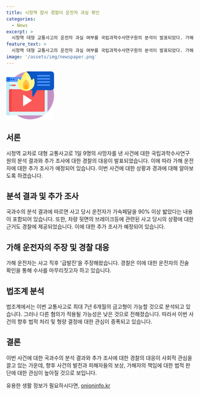 ```yaml
---
title: 시청역 참사 경찰이 운전자 과실 확인
categories:
  - News
excerpt: >
  시청역 대형 교통사고의 운전자 과실 여부를 국립과학수사연구원의 분석이 발표되었다. 가해 운전자의 차량 기록장치 분석 결과에 따르면 가해 차량의 가속페달을 90% 이상 밟았다는 내용이 확인되었으며, 브레이크등이 켜진 것으로 보이는 영상은 빛의 반사로 추정됐다. 경찰은 가해 운전자에 대한 추가 조사를 진행할 예정이며, 사고의 원인에 대한 실체적 진실에 접근하기 위해 노력 중이다. 또한, 법조계에서는 운전자의 과실로 인한 금고형이 가능성이 제기되고 있으며, 혐의 적용 가능성에 대한 논의가 이어지고 있다.
feature_text: >
  시청역 대형 교통사고의 운전자 과실 여부를 국립과학수사연구원의 분석이 발표되었다. 가해 운전자의 차량 기록장치 분석 결과에 따르면 가해 차량의 가속페달을 90% 이상 밟았다는 내용이 확인되었으며, 브레이크등이 켜진 것으로 보이는 영상은 빛의 반사로 추정됐다. 경찰은 가해 운전자에 대한 추가 조사를 진행할 예정이며, 사고의 원인에 대한 실체적 진실에 접근하기 위해 노력 중이다. 또한, 법조계에서는 운전자의 과실로 인한 금고형이 가능성이 제기되고 있으며, 혐의 적용 가능성에 대한 논의가 이어지고 있다.
image: '/assets/img/newspaper.png'
---
```


<p><img src="/assets/img/news.png" alt="rentncar 속보" /></p>

<h2 data-ke-size="size26">서론</h2>

<p data-ke-size="size16">시청역 교차로 대형 교통사고로 1일 9명의 사망자를 낸 사건에 대한 국립과학수사연구원의 분석 결과와 추가 조사에 대한 경찰의 대응이 발표되었습니다. 이에 따라 가해 운전자에 대한 추가 조사가 예정되어 있습니다. 이번 사건에 대한 상황과 경과에 대해 알아보도록 하겠습니다.</p>

<h2 data-ke-size="size26">분석 결과 및 추가 조사</h2>

<p data-ke-size="size16">국과수의 분석 결과에 따르면 사고 당시 운전자가 가속페달을 90% 이상 밟았다는 내용이 포함되어 있습니다. 또한, 차량 뒷면의 브레이크등에 관련된 사고 당시의 상황에 대한 근거도 경찰에 제공되었습니다. 이에 대한 추가 조사가 예정되어 있습니다.</p>

<h2 data-ke-size="size26">가해 운전자의 주장 및 경찰 대응</h2>

<p data-ke-size="size16">가해 운전자는 사고 직후 '급발진'을 주장해왔습니다. 경찰은 이에 대한 운전자의 진술 확인을 통해 수사를 마무리짓고자 하고 있습니다.</p>

<h2 data-ke-size="size26">법조계 분석</h2>

<p data-ke-size="size16">법조계에서는 이번 교통사고로 최대 7년 6개월의 금고형이 가능할 것으로 분석되고 있습니다. 그러나 다른 혐의가 적용될 가능성은 낮은 것으로 전해졌습니다. 따라서 이번 사건의 향후 법적 처리 및 형량 결정에 대한 관심이 증폭되고 있습니다.</p>

<h2 data-ke-size="size26">결론</h2>

<p data-ke-size="size16">이번 사건에 대한 국과수의 분석 결과와 추가 조사에 대한 경찰의 대응이 사회적 관심을 끌고 있는 가운데, 향후 사건의 발전과 피해자들의 보상, 가해자의 책임에 대한 법적 판단에 대한 관심이 높아질 것으로 보입니다.</p>

유용한 생활 정보가 필요하시다면, <a href="https://onioninfo.kr" rel="dofollow">onioninfo.kr</a>


